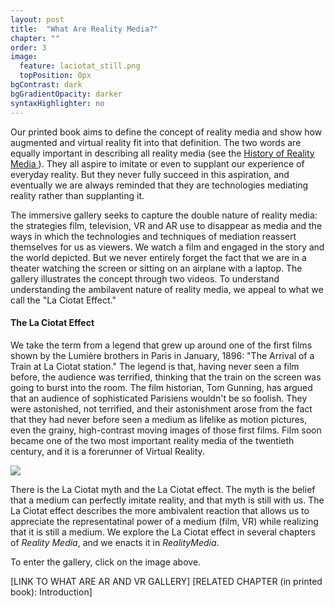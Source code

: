 ```yaml
---
layout: post
title:  "What Are Reality Media?"
chapter: ""
order: 3
image:
  feature: laciotat_still.png
  topPosition: 0px
bgContrast: dark
bgGradientOpacity: darker
syntaxHighlighter: no
---
```


Our printed book aims to define the concept of reality media and show how augmented and virtual reality fit into that definition. The two words are equally important in describing all reality media (see the <a href="chapter02.html"> History of Reality Media </a>). They all aspire to imitate or even to supplant our experience of everyday reality. But they never fully succeed in this aspiration, and eventually we are always reminded that they are technologies mediating reality rather than supplanting it. 

The immersive gallery seeks to capture the double nature of reality media: the strategies film, television, VR and AR use to disappear as media and the ways in which the technologies and techniques of mediation reassert themselves for us as viewers. We watch a film and engaged in the story and the world depicted. But we never entirely forget the fact that we are in a theater watching the screen or sitting on an airplane with a laptop. The gallery illustrates the concept through two videos. To understand understanding the ambilavent nature of reality media, we appeal to what we call the "La Ciotat Effect."

#### The La Ciotat Effect

We take the term from a legend that grew up around one of the first films shown by the Lumière brothers in Paris in January, 1896: "The Arrival of a Train at La Ciotat station." The legend is that, having never seen a film before, the audience was terrified, thinking that the train on the screen was going to burst into the room. The film historian, Tom Gunning, has argued that an audience of sophisticated Parisiens wouldn't be so foolish. They were astonished, not terrified, and their astonishment arose from the fact that they had never before seen a medium as lifelike as motion pictures, even the grainy, high-contrast moving images of those first films. Film soon became one of the two most important reality media of the twentieth century, and it is a forerunner of Virtual Reality.

<img class="img img--fullContainer img--10xLeading" src="{{ site.baseurl_book_img }}laciotat_still.png"> 

There is the La Ciotat myth and the La Ciotat effect. The myth is the belief that a medium can perfectly imitate reality, and that myth is still with us. The La Ciotat effect describes the more ambivalent reaction that allows us to appreciate the representatinal power of a medium (film, VR) while realizing that it is still a medium. We explore the La Ciotat effect in several chapters of <i>Reality Media</i>, and we enacts it in <i>RealityMedia</i>. 

 To enter the gallery, click on the image above. 

\[LINK TO WHAT ARE AR AND VR GALLERY\]
\[RELATED CHAPTER (in printed book): Introduction\]

